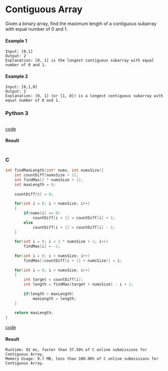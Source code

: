 # Contiguous Array
Given a binary array, find the maximum length of a contiguous subarray with equal number of 0 and 1.

#### Example 1
```
Input: [0,1]
Output: 2
Explanation: [0, 1] is the longest contiguous subarray with equal number of 0 and 1.
```

#### Example 2
```
Input: [0,1,0]
Output: 2
Explanation: [0, 1] (or [1, 0]) is a longest contiguous subarray with equal number of 0 and 1.
```

### Python 3
```python

```
[code](Python%203/525.py)

#### Result
```

```

### C
```C
int findMaxLength(int* nums, int numsSize){
    int countDiff[numsSize + 1];
    int findMax[2 * numsSize + 1];
    int maxLength = 0;
    
    countDiff[0] = 0;
    
    for(int i = 0; i < numsSize; i++)
    {
        if(nums[i] == 0)
            countDiff[i + 1] = countDiff[i] + 1;
        else
            countDiff[i + 1] = countDiff[i] - 1;
    }
    
    for(int i = 0; i < 2 * numsSize + 1; i++)
        findMax[i] = -1;
    
    for(int i = 0; i < numsSize; i++)
        findMax[(countDiff[i + 1] + numsSize)] = i;
    
    for(int i = 0; i < numsSize; i++)
    {
        int target = countDiff[i];
        int length = findMax[target + numsSize] - i + 1;
        
        if(length > maxLength)
            maxLength = length;
    }
    
    return maxLength;
}
```
[code](C/525.c)

#### Result
```
Runtime: 92 ms, faster than 37.50% of C online submissions for Contiguous Array.
Memory Usage: 9.7 MB, less than 100.00% of C online submissions for Contiguous Array.
```


